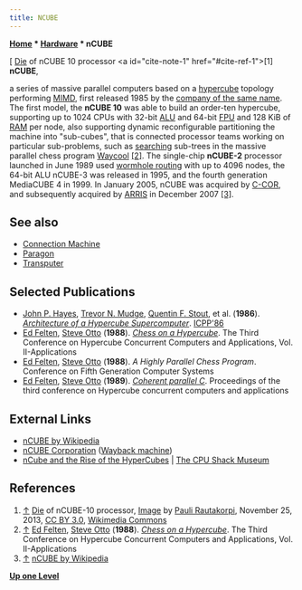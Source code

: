 ```yaml
---
title: NCUBE
---
```

**[Home](Home "Home") \* [Hardware](Hardware "Hardware") \* nCUBE**



[ [Die](https://en.wikipedia.org/wiki/Die_(integrated_circuit)) of nCUBE 10 processor <a id="cite-note-1" href="#cite-ref-1">[1]</a>
**nCUBE**,  

a series of massive parallel computers based on a [hypercube](https://en.wikipedia.org/wiki/Hypercube) topology performing [MIMD](https://en.wikipedia.org/wiki/MIMD), first released 1985 by the [company of the same name](https://en.wikipedia.org/wiki/NCUBE). The first model, the **nCUBE 10** was able to build an order-ten hypercube, supporting up to 1024 CPUs with 32-bit [ALU](Combinatorial_Logic#ALU "Combinatorial Logic") and 64-bit [FPU](https://en.wikipedia.org/wiki/Floating-point_unit) and 128 KiB of [RAM](Memory#RAM "Memory") per node, also supporting dynamic reconfigurable partitioning the machine into "sub-cubes", that is connected processor teams working on particular sub-problems, such as [searching](Parallel_Search "Parallel Search") sub-trees in the massive parallel chess program [Waycool](Waycool "Waycool") <a id="cite-note-2" href="#cite-ref-2">[2]</a>.
The single-chip **nCUBE-2** processor launched in June 1989 used [wormhole routing](https://en.wikipedia.org/wiki/Wormhole_switching) with up to 4096 nodes, the 64-bit ALU nCUBE-3 was released in 1995, and the fourth generation MediaCUBE 4 in 1999. In January 2005, nCUBE was acquired by [C-COR](https://en.wikipedia.org/wiki/C-COR), and subsequently acquired by [ARRIS](https://en.wikipedia.org/wiki/Arris_International) in December 2007 <a id="cite-note-3" href="#cite-ref-3">[3]</a>. 



## See also


* [Connection Machine](Connection_Machine "Connection Machine")
* [Paragon](Paragon "Paragon")
* [Transputer](Transputer "Transputer")


## Selected Publications


* [John P. Hayes](Mathematician#JPHayes "Mathematician"), [Trevor N. Mudge](Mathematician#TNMudge "Mathematician"), [Quentin F. Stout](Mathematician#QFStout "Mathematician"), et al. (**1986**). *[Architecture of a Hypercube Supercomputer](https://www.researchgate.net/publication/221085751_Architecture_of_a_Hypercube_Supercomputer)*. [ICPP'86](https://dblp.org/db/conf/icpp/icpp1986.html#HayesMS86)
* [Ed Felten](Ed_Felten "Ed Felten"), [Steve Otto](Steve_Otto "Steve Otto") (**1988**). *[Chess on a Hypercube](https://authors.library.caltech.edu/71250/)*. The Third Conference on Hypercube Concurrent Computers and Applications, Vol. II-Applications
* [Ed Felten](Ed_Felten "Ed Felten"), [Steve Otto](Steve_Otto "Steve Otto") (**1988**). *A Highly Parallel Chess Program*. Conference on Fifth Generation Computer Systems
* [Ed Felten](Ed_Felten "Ed Felten"), [Steve Otto](Steve_Otto "Steve Otto") (**1989**). *[Coherent parallel C](https://dl.acm.org/doi/10.1145/62297.62347)*. Proceedings of the third conference on Hypercube concurrent computers and applications


## External Links


* [nCUBE by Wikipedia](https://en.wikipedia.org/wiki/NCUBE)
* [nCUBE Corporation](https://web.archive.org/web/20030512172227/http://www.npac.syr.edu/nse/hpccsurvey/orgs/ncube/ncube.html) ([Wayback machine](https://en.wikipedia.org/wiki/Wayback_Machine))
* [nCube and the Rise of the HyperCubes](http://www.cpushack.com/2013/11/01/ncube-and-the-rise-of-the-hypercubes/) | [The CPU Shack Museum](http://www.cpushack.com/)


## References


1. <a id="cite-ref-1" href="#cite-note-1">↑</a> [Die](https://en.wikipedia.org/wiki/Die_(integrated_circuit)) of nCUBE-10 processor, [Image](https://commons.wikimedia.org/wiki/File:NCUBE_nCUBE-10_die.jpg) by [Pauli Rautakorpi](https://commons.wikimedia.org/wiki/User:Birdman86), November 25, 2013, [CC BY 3.0](https://creativecommons.org/licenses/by/3.0/deed.en), [Wikimedia Commons](https://en.wikipedia.org/wiki/Wikimedia_Commons)
2. <a id="cite-ref-2" href="#cite-note-2">↑</a> [Ed Felten](Ed_Felten "Ed Felten"), [Steve Otto](Steve_Otto "Steve Otto") (**1988**). *[Chess on a Hypercube](https://authors.library.caltech.edu/71250/)*. The Third Conference on Hypercube Concurrent Computers and Applications, Vol. II-Applications
3. <a id="cite-ref-3" href="#cite-note-3">↑</a> [nCUBE by Wikipedia](https://en.wikipedia.org/wiki/NCUBE)

**[Up one Level](Hardware "Hardware")**







 
